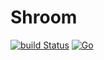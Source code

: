 # Shroom
[![build Status](https://github.com/suwakei/Shroom/workflows/Build/badge.svg)](https://github.com/suwakei/Shroom/actions)
[![Go](https://custom-icon-badges.herokuapp.com/badge/Go-00ADD8.svg?logo=Go&logoColor=white)]()

